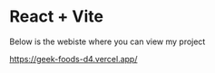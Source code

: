 # React + Vite

Below is the webiste where you can view my project

https://geek-foods-d4.vercel.app/


